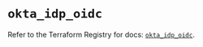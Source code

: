 # `okta_idp_oidc`

Refer to the Terraform Registry for docs: [`okta_idp_oidc`](https://registry.terraform.io/providers/okta/okta/4.16.0/docs/resources/idp_oidc).
